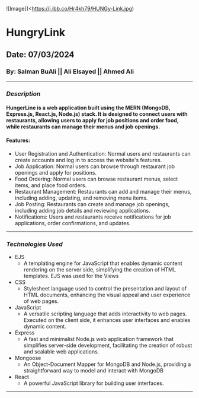 ![Image](<https://i.ibb.co/Hr4kh79/HUNGy-Link.jpg)

# HungryLink

## Date: 07/03/2024

### By: Salman BuAli || Ali Elsayed || Ahmed Ali

---

### **_Description_**

#### HungerLine is a web application built using the MERN (MongoDB, Express.js, React.js, Node.js) stack. It is designed to connect users with restaurants, allowing users to apply for job positions and order food, while restaurants can manage their menus and job openings.

#### Features:

- User Registration and Authentication: Normal users and restaurants can create accounts and log in to access the website's features.
- Job Application: Normal users can browse through restaurant job openings and apply for positions.
- Food Ordering: Normal users can browse restaurant menus, select items, and place food orders.
- Restaurant Management: Restaurants can add and manage their menus, including adding, updating, and removing menu items.
- Job Posting: Restaurants can create and manage job openings, including adding job details and reviewing applications.
- Notifications: Users and restaurants receive notifications for job applications, order confirmations, and updates.

---

### **_Technologies Used_**

- EJS
  - A templating engine for JavaScript that enables dynamic content rendering on the server side, simplifying the creation of HTML templates. EJS was used for the Views
- CSS
  - Stylesheet language used to control the presentation and layout of HTML documents, enhancing the visual appeal and user experience of web pages.
- JavaScript
  - A versatile scripting language that adds interactivity to web pages. Executed on the client side, it enhances user interfaces and enables dynamic content.
- Express
  - A fast and minimalist Node.js web application framework that simplifies server-side development, facilitating the creation of robust and scalable web applications.
- Mongoose
  - An Object-Document Mapper for MongoDB and Node.js, providing a straightforward way to model and interact with MongoDB
- React
  - A powerful JavaScript library for building user interfaces.

---
